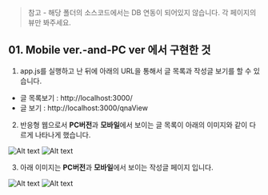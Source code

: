 >참고 - 해당 폴더의 소스코드에서는 DB 연동이 되어있지 않습니다. 각 페이지의 뷰만 봐주세요.
## 01. Mobile ver.-and-PC ver 에서 구현한 것
1. app.js를 실행하고 난 뒤에 아래의 URL을 통해서 글 목록과 작성글 보기를 할 수 있습니다.
- 글 목록보기 : http://localhost:3000/
- 글 보기 : http://localhost:3000/qnaView
2. 반응형 웹으로서 **PC버전**과 **모바일**에서 보이는 글 목록이 아래의 이미지와 같이 다르게 나타나게 했습니다.
           
![Alt text](https://devdata2018.s3.ap-northeast-2.amazonaws.com/markdown/qna01/1_wrilistP2.png)
![Alt text](https://devdata2018.s3.ap-northeast-2.amazonaws.com/markdown/qna01/1_wrilistM2.png)       

3. 아래 이미지는 **PC버전**과 **모바일**에서 보이는 작성글 페이지 입니다.           
           
![Alt text](https://devdata2018.s3.ap-northeast-2.amazonaws.com/markdown/qna01/1_wriviewP2.png)
![Alt text](https://devdata2018.s3.ap-northeast-2.amazonaws.com/markdown/qna01/1_wriviewM2.png)
